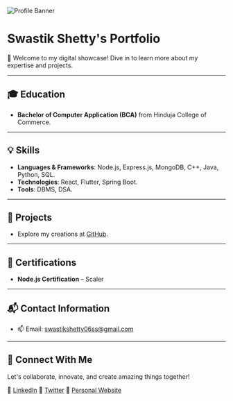 ![Profile Banner](https://via.placeholder.com/1200x300?text=Welcome+to+Swastik+Shetty's+Portfolio)

# Swastik Shetty's Portfolio

👋 Welcome to my digital showcase! Dive in to learn more about my expertise and projects.

---

## 🎓 Education

- **Bachelor of Computer Application (BCA)** from Hinduja College of Commerce.

---

## 💡 Skills

- **Languages & Frameworks**: Node.js, Express.js, MongoDB, C++, Java, Python, SQL.
- **Technologies**: React, Flutter, Spring Boot.
- **Tools**: DBMS, DSA.

---

## 🚀 Projects

- Explore my creations at [GitHub](https://github.com/SwastikShetty06).

---

## 📜 Certifications

- **Node.js Certification** – Scaler

---

## 📬 Contact Information

- 📫 Email: swastikshetty06ss@gmail.com

---

## 🤝 Connect With Me

Let's collaborate, innovate, and create amazing things together!

🔗 [LinkedIn](#)
🔗 [Twitter](#)
🔗 [Personal Website](#)
